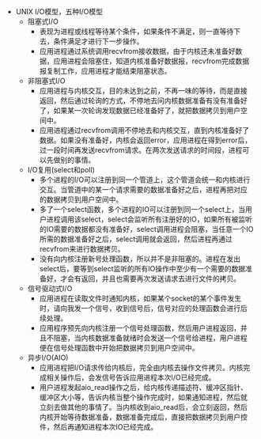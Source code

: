- UNIX I/O模型，五种I/O模型
  - 阻塞式I/O
    - 表现为进程或线程等待某个条件，如果条件不满足，则一直等待下去，条件满足才进行下一步操作。
    - 应用进程通过系统调用recvfrom接收数据，由于内核还未准备好数据，应用进程会阻塞住，知道内核准备好数据报，recvfrom完成数据报复制工作，应用进程才能结束阻塞状态。
  - 非阻塞式I/O
    - 应用进程与内核交互，目的未达到之前，不再一味的等待，而是直接返回，然后通过轮询的方式，不停地去问内核数据准备有没有准备好了，如果某一次轮询发现数据已经准备好了，就把数据拷贝到用户空间中。
    - 应用进程通过recvfrom调用不停地去和内核交互，直到内核准备好了数据。如果没有准备好，内核会返回error，应用进程在得到error后，过一段时间再发送recvfrom请求。在两次发送请求的时间段，进程可以先做别的事情。
  - I/O复用(select和poll)
    - 多个进程的I/O可以注册到同一个管道上，这个管道会统一和内核进行交互。当管道中的某一个请求需要的数据准备好之后，进程再把对应的数据拷贝到用户空间中。
    - 多了一个select函数，多个进程的IO可以注册到同一个select上，当用户进程调用该select，select会监听所有注册好的IO，如果所有被监听的IO需要的数据都没有准备好，select调用进程会阻塞，当任意一个IO所需的数据准备好之后，select调用就会返回，然后进程再通过recvfrom来进行数据拷贝。
    - 没有向内核注册新号处理函数，所以并不是非阻塞的。进程在发出select后，要等到select监听的所有IO操作中至少有一个需要的数据准备好，才会有返回，并且也需要再次发送请求去进行文件的拷贝。
  - 信号驱动式I/O
    - 应用进程在读取文件时通知内核，如果某个socket的某个事件发生时，请向我发一个信号，收到信号后，信号对应的处理函数会进行后续处理。
    - 应用程序预先向内核注册一个信号处理函数，然后用户进程返回，并且不阻塞，当内核数据准备就绪时会发送一个信号给进程，用户进程便在信号处理函数中开始把数据拷贝到用户空间中。
  - 异步I/O(AIO)
    - 应用进程把I/O请求传给内核后，完全由内核去操作文件拷贝。内核完成相关操作后，会发信号告诉应用进程本次I/O已经完成。
    - 用户进程发起aio_read操作之后，给内核传递描述符、缓冲区指针、缓冲区大小等，告诉内核当整个操作完成时，如果通知进程，然后就立刻去做其他的事情了。当内核收到aio_read后，会立刻返回，然后内核开始等待数据准备，数据准备完成后，直接把数据拷贝到用户控件，然后再通知进程本次IO已经完成。
